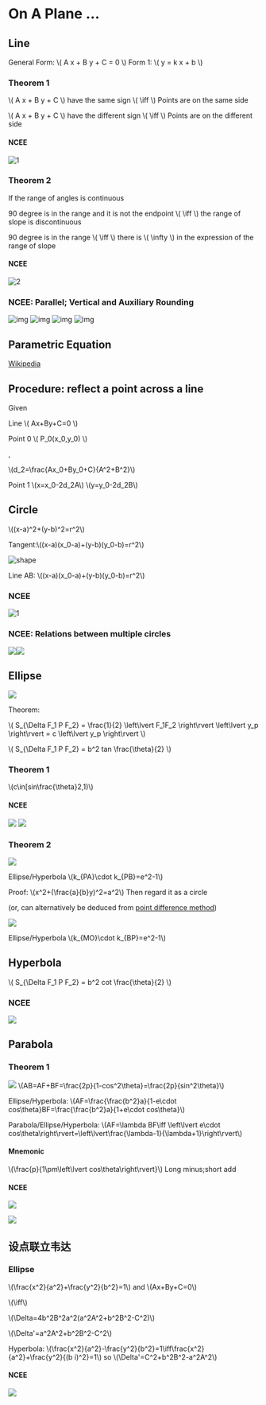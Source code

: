 # On A Plane ...

## Line

General Form: \\( A x + B y + C = 0 \\)
Form 1: \\( y = k x + b \\)

### Theorem 1

\\( A x + B y + C \\) have the same sign \\( \iff \\) Points are on the same side

\\( A x + B y + C \\) have the different sign \\( \iff \\) Points are on the different side

#### NCEE

![1](Plane/NCEE-1.png)

### Theorem 2

If the range of angles is continuous

90 degree is in the range and it is not the endpoint \\( \iff \\) the range of slope is discontinuous

90 degree is in the range \\( \iff \\) there is \\( \infty \\) in the expression of the range of slope

#### NCEE

![2](Plane/NCEE2.png)

### NCEE: Parallel; Vertical and Auxiliary Rounding

![img](Plane/NCEE_Line_Parallel_Vertical_Auxiliary_Rounding/1.png)
![img](Plane/NCEE_Line_Parallel_Vertical_Auxiliary_Rounding/2.png)
![img](Plane/NCEE_Line_Parallel_Vertical_Auxiliary_Rounding/3.png)
![img](Plane/NCEE_Line_Parallel_Vertical_Auxiliary_Rounding/4.png)

## Parametric Equation

[Wikipedia](https://web.archive.org/web/20210116104333/https://en.wikipedia.org/wiki/Parametric_equation)

## Procedure: reflect a point across a line

Given

Line \\( Ax+By+C=0 \\)

Point 0 \\( P_0(x_0,y_0) \\)

,

\\(d_2=\frac{Ax_0+By_0+C}{A^2+B^2}\\)

Point 1 \\(x=x_0-2d_2A\\) \\(y=y_0-2d_2B\\)

## Circle

\\((x-a)^2+(y-b)^2=r^2\\)

Tangent:\\((x-a)(x_0-a)+(y-b)(y_0-b)=r^2\\)

![shape](Plane/Shape-1.png)

Line AB: \\((x-a)(x_0-a)+(y-b)(y_0-b)=r^2\\)

### NCEE

![1](Plane/NCEE3.png)

### NCEE: Relations between multiple circles

![](Plane/NCEE4-1.png)![](Plane/NCEE4-2.png)

## Ellipse

![](Plane/Shape-2.png)

Theorem:

\\( S_{\Delta F_1 P F_2} = \frac{1}{2} \left\lvert F_1F_2 \right\rvert \left\lvert y_p \right\rvert = c \left\lvert y_p \right\rvert \\)

\\( S_{\Delta F_1 P F_2} = b^2 tan \frac{\theta}{2} \\)

### Theorem 1

\\(c\in\[sin\frac{\theta}2,1\)\\)

#### NCEE

![](Plane/NCEE-5/1.png)
![](Plane/NCEE-5/3.png)

### Theorem 2

![](Plane/Shape-3.png)

Ellipse/Hyperbola \\(k_{PA}\cdot k_{PB}=e^2-1\\)

Proof: \\(x^2+(\frac{a}{b}y)^2=a^2\\) Then regard it as a circle

(or, can alternatively be deduced from [point difference method](https://web.archive.org/web/20210124115008/https://baike.baidu.com/item/%E7%82%B9%E5%B7%AE%E6%B3%95))

![](Plane/Shape-4.png)

Ellipse/Hyperbola \\(k_{MO}\cdot k_{BP}=e^2-1\\)

## Hyperbola

\\( S_{\Delta F_1 P F_2} = b^2 cot \frac{\theta}{2} \\)

### NCEE

![](Plane/NCEE-5/2.png)

## Parabola

### Theorem 1

![](Plane/Theorem1.png)
\\(AB=AF+BF=\frac{2p}{1-cos^2\theta}=\frac{2p}{sin^2\theta}\\)

Ellipse/Hyperbola: \\(AF=\frac{\frac{b^2}a}{1-e\cdot cos\theta}BF=\frac{\frac{b^2}a}{1+e\cdot cos\theta}\\)

Parabola/Ellipse/Hyperbola: \\(AF=\lambda BF\iff \left\lvert e\cdot cos\theta\right\rvert=\left\lvert\frac{\lambda-1}{\lambda+1}\right\rvert\\)

#### Mnemonic

\\(\frac{p}{1\pm\left\lvert cos\theta\right\rvert}\\)
Long minus;short add

#### NCEE

![](Plane/NCEE-6.jpeg)

![](Plane/NCEE-7.png)

## 设点联立韦达

### Ellipse

\\(\frac{x^2}{a^2}+\frac{y^2}{b^2}=1\\) and \\(Ax+By+C=0\\)

\\(\iff\\)

\\(\Delta=4b^2B^2a^2(a^2A^2+b^2B^2-C^2)\\)

\\(\Delta'=a^2A^2+b^2B^2-C^2\\)

Hyperbola: \\(\frac{x^2}{a^2}-\frac{y^2}{b^2}=1\iff\frac{x^2}{a^2}+\frac{y^2}{(b i)^2}=1\\) so \\(\Delta'=C^2+b^2B^2-a^2A^2\\)

#### NCEE

![](Plane/NCEE-8.png)
